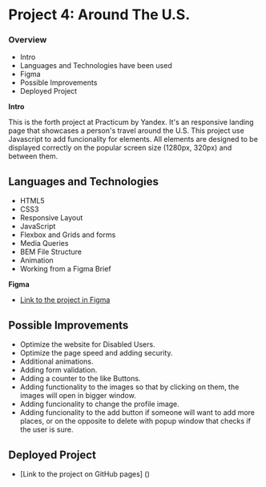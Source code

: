 # Project 4: Around The U.S.

### Overview

- Intro
- Languages and Technologies have been used
- Figma
- Possible Improvements
- Deployed Project

**Intro**

This is the forth project at Practicum by Yandex.
It's an responsive landing page that showcases a person's travel around the U.S.
This project use Javascript to add funcionality for elements.
All elements are designed to be displayed correctly on the popular screen size (1280px, 320px) and between them.

## Languages and Technologies

- HTML5
- CSS3
- Responsive Layout
- JavaScript
- Flexbox and Grids and forms
- Media Queries
- BEM File Structure
- Animation
- Working from a Figma Brief

**Figma**

- [Link to the project in Figma](https://www.figma.com/file/SurN1jaeEQIhuZEDMhmWWf/Sprint-4-Around-The-U.S.-desktop-mobile?node-id=0%3A1)

## Possible Improvements

- Optimize the website for Disabled Users.
- Optimize the page speed and adding security.
- Additional animations.
- Adding form validation.
- Adding a counter to the like Buttons.
- Adding functionality to the images so that by clicking on them, the images will open in bigger window.
- Adding funcionality to change the profile image.
- Adding funcionality to the add button if someone will want to add more places, or on the opposite to delete with popup window that checks if the user is sure.

## Deployed Project

- [Link to the project on GitHub pages] ()
